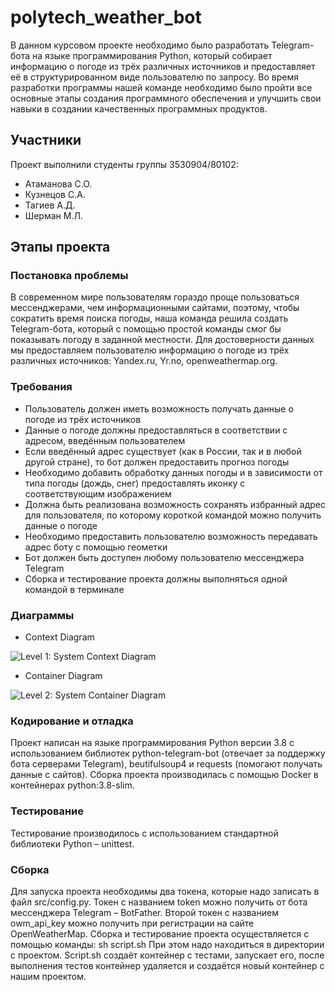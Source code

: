 # polytech_weather_bot

В данном курсовом проекте необходимо было разработать Telegram-бота на языке программирования Python, который собирает информацию о погоде из трёх различных источников и предоставляет её в структурированном виде пользователю по запросу. Во время разработки программы нашей команде необходимо было пройти все основные этапы создания программного обеспечения и улучшить свои навыки в создании качественных программных продуктов.

## Участники
Проект выполнили студенты группы 3530904/80102:
* Атаманова С.О.
* Кузнецов С.А.
* Тагиев А.Д.
* Шерман М.Л.

## Этапы проекта
### Постановка проблемы
В современном мире пользователям гораздо проще пользоваться мессенджерами, чем информационными сайтами, поэтому, чтобы сократить время поиска погоды, наша команда решила создать Telegram-бота, который с помощью простой команды смог бы показывать погоду в заданной местности. Для достоверности данных мы предоставляем пользователю информацию о погоде из трёх различных источников: Yandex.ru, Yr.no, openweathermap.org.

### Требования
* Пользователь должен иметь возможность получать данные о погоде из трёх источников
* Данные о погоде должны предоставляться в соответствии с адресом, введённым пользователем
* Если введённый адрес существует (как в России, так и в любой другой стране), то бот должен предоставить прогноз погоды
* Необходимо добавить обработку данных погоды и в зависимости от типа погоды (дождь, снег) предоставлять иконку с соответствующим изображением
* Должна быть реализована возможность сохранять избранный адрес для пользователя, по которому короткой командой можно получить данные о погоде
* Необходимо предоставить пользователю возможность передавать адрес боту с помощью геометки
* Бот должен быть доступен любому пользователю мессенджера Telegram
* Сборка и тестирование проекта должны выполняться одной командой в терминале

### Диаграммы
* Context Diagram

![Level 1: System Context Diagram](https://drive.google.com/uc?export=view&id=1rDOeYbcIXCNELgYjeg2J2TcpQiCVpuf0)

* Container Diagram

![Level 2: System Container Diagram](https://drive.google.com/uc?export=view&id=1aVp07gGEelcrjd1oBTIqXiqeUVlqlbI7)

### Кодирование и отладка
Проект написан на языке программирования Python версии 3.8 с использованием библиотек python-telegram-bot (отвечает за поддержку бота серверами Telegram), beutifulsoup4 и requests (помогают получать данные с сайтов). Сборка проекта производилась с помощью Docker в контейнерах python:3.8-slim.

### Тестирование
Тестирование производилось с использованием стандартной библиотеки Python – unittest.

### Сборка
Для запуска проекта необходимы два токена, которые надо записать в файл src/config.py. Токен с названием token можно получить от бота мессенджера Telegram – BotFather. Второй токен с названием owm_api_key можно получить при регистрации на сайте OpenWeatherMap.
Сборка и тестирование проекта осуществляется с помощью команды: sh script.sh
При этом надо находиться в директории с проектом.
Script.sh создаёт контейнер с тестами, запускает его, после выполнения тестов контейнер удаляется и создаётся новый контейнер с нашим проектом.
